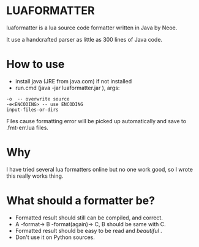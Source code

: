LUAFORMATTER
=====================
luaformatter is a lua source code formatter written in Java by Neoe.

It use a handcrafted parser as little as 300 lines of Java code.

# How to use
* install java (JRE from java.com) if not installed
* run.cmd (java -jar luaformatter.jar <args>),
args: 
  
```
-o  -- overwrite source
-e<ENCODING> -- use ENCODING
input-files-or-dirs
```
Files cause formatting error will be picked up automatically and save to .fmt-err.lua files.


# Why
I have tried several lua formatters online but no one work good, so I wrote this really works thing.

# What should a formatter be?
* Formatted result should still can be compiled, and correct.
* A -format-> B -format(again)-> C, B should be same with C.
* Formatted result should be easy to be read and _beautiful_ .
* Don't use it on Python sources.

